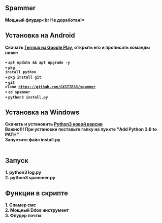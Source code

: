 ## Spammer 
<b>Мощный флудер<br
Не доработан!*

## Установка на Android
<b>Скачать <a href="https://play.google.com/store/apps/details?id=com.termux&hl=ru">Termux из Google Play</a>, открыть его и прописать команды ниже:<br>

• <code>apt update && apt upgrade -y</code><br>
• <code>pkg install python</code><br>
• <code>pkg install git</code><br>
• <code>git clone https://github.com/GXSTIEAR/spammer</code><br>
• <code>cd spammer</code><br>
• <code>python3 install.py</code><br>

## Установка на Windows

<b>Скачать и установить <a href="https://play.google.com/store/apps/details?id=com.termux&hl=ru">Python3 новой версии</a><br>
<b>Важно!!! При установки поставьте галку на пункте "Add Python 3.8 to PATH"<br>
<b>Запустите файл install.py<br>
<b><br>
## Запуск
<b>1. python3 log.py<br>
<b>2. python3 spammer.py<br>

## Функции в скрипте
<b>1. Спамер смс<br>
<b>2. Мощный Ddos инструмент<br>
<b>3. Флудер почты<br>
